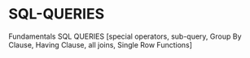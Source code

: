 # SQL-QUERIES
Fundamentals SQL QUERIES [special operators, sub-query, Group By Clause, Having Clause, all joins, Single Row Functions]
